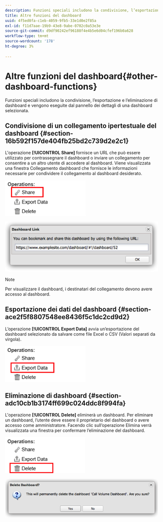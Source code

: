 ```yaml
---
description: Funzioni speciali includono la condivisione, l’esportazione e l’eliminazione di dashboard e vengono eseguite dal pannello dei dettagli di una dashboard selezionata.
title: Altre funzioni del dashboard
uuid: 4f5ed0fa-c1eb-4059-9fb5-33e1d0e2f85a
exl-id: f11d7aae-19b9-43e8-9abe-0702c0a53e3e
source-git-commit: d9df90242ef96188f4e4b5e6d04cfef196b0a628
workflow-type: tm+mt
source-wordcount: '178'
ht-degree: 3%

---
```


# Altre funzioni del dashboard{#other-dashboard-functions}

Funzioni speciali includono la condivisione, l’esportazione e l’eliminazione di dashboard e vengono eseguite dal pannello dei dettagli di una dashboard selezionata.

## Condivisione di un collegamento ipertestuale del dashboard {#section-16b592f157de404fb25bd2c739d2e2c1}

L&#39;operazione **[!UICONTROL Share]** fornisce un URL che può essere utilizzato per contrassegnare il dashboard o inviare un collegamento per consentire a un altro utente di accedere al dashboard. Viene visualizzata una finestra Collegamento dashboard che fornisce le informazioni necessarie per condividere il collegamento al dashboard desiderato.

![](assets/share.png)

![](assets/dashboard_link.png)

>[!NOTE]
>
>Per visualizzare il dashboard, i destinatari del collegamento devono avere accesso al dashboard.

## Esportazione dei dati del dashboard {#section-ace2f5f8807548ee8436f5c1dc2cd9d2}

L’operazione **[!UICONTROL Export Data]** avvia un’esportazione del dashboard selezionato da salvare come file Excel o CSV (Valori separati da virgola).

![](assets/export_data.png)

## Eliminazione di dashboard {#section-adc10cb1b3174ff699c024ddc8f994fa}

L&#39;operazione **[!UICONTROL Delete]** eliminerà un dashboard. Per eliminare un dashboard, l’utente deve essere il proprietario del dashboard o avere accesso come amministratore. Facendo clic sull’operazione Elimina verrà visualizzata una finestra per confermare l’eliminazione del dashboard.

![](assets/delete.png)

![](assets/delete2.png)
